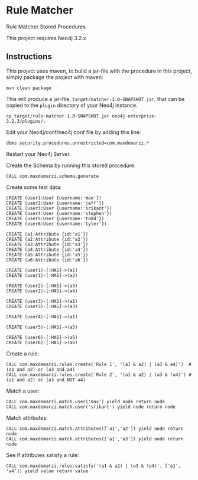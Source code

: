 # Rule Matcher
Rule Matcher Stored Procedures

This project requires Neo4j 3.2.x

Instructions
------------ 

This project uses maven, to build a jar-file with the procedure in this
project, simply package the project with maven:

    mvn clean package

This will produce a jar-file, `target/matcher-1.0-SNAPSHOT.jar`,
that can be copied to the `plugin` directory of your Neo4j instance.

    cp target/rule-matcher-1.0-SNAPSHOT.jar neo4j-enterprise-3.2.3/plugins/.


Edit your Neo4j/conf/neo4j.conf file by adding this line:

    dbms.security.procedures.unrestricted=com.maxdemarzi.*    

Restart your Neo4j Server.

Create the Schema by running this stored procedure:

    CALL com.maxdemarzi.schema.generate
    
Create some test data:

    CREATE (user1:User {username:'max'})
    CREATE (user2:User {username:'jeff'})
    CREATE (user3:User {username:'srikant'})
    CREATE (user4:User {username:'stephen'})
    CREATE (user5:User {username:'todd'})
    CREATE (user6:User {username:'tyler'})
    
    CREATE (a1:Attribute {id:'a1'})
    CREATE (a2:Attribute {id:'a2'})
    CREATE (a3:Attribute {id:'a3'})
    CREATE (a4:Attribute {id:'a4'})
    CREATE (a5:Attribute {id:'a5'})
    CREATE (a6:Attribute {id:'a6'})
    
    CREATE (user1)-[:HAS]->(a1)
    CREATE (user1)-[:HAS]->(a2)
    
    CREATE (user2)-[:HAS]->(a3)
    CREATE (user2)-[:HAS]->(a4)
    
    CREATE (user3)-[:HAS]->(a1)
    CREATE (user3)-[:HAS]->(a3)
    
    CREATE (user4)-[:HAS]->(a1)
    
    CREATE (user5)-[:HAS]->(a5)
    
    CREATE (user6)-[:HAS]->(a5)
    CREATE (user6)-[:HAS]->(a6)
    

Create a rule:
    
    CALL com.maxdemarzi.rules.create('Rule 1', '(a1 & a2) | (a3 & a4)')  # (a1 and a2) or (a3 and a4)
    CALL com.maxdemarzi.rules.create('Rule 2', '(a1 & a2) | (a3 & !a4)') # (a1 and a2) or (a3 and NOT a4)

Match a user:

    CALL com.maxdemarzi.match.user('max') yield node return node
    CALL com.maxdemarzi.match.user('srikant') yield node return node

Match attributes:

    CALL com.maxdemarzi.match.attributes(['a1','a2']) yield node return node
    CALL com.maxdemarzi.match.attributes(['a1','a3']) yield node return node


See if attributes satisfy a rule:

    CALL com.maxdemarzi.rules.satisfy('(a1 & a2) | (a3 & !a4)', ['a1', 'a4']) yield value return value